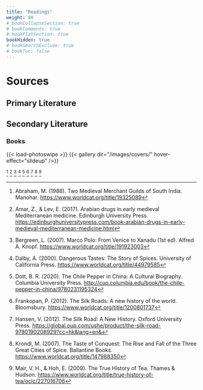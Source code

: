 ```yaml
---
title: "Readings"
weight: 80
# bookCollapseSection: true
# bookComments: true
# bookFlatSection: true
bookHidden: true
# bookSearchExclude: true
# bookToc: false
---
```


<!-- Use CNTRL + ALT + Z to cite from Zotero (Zotero has to run) -->

# Sources

## Primary Literature

## Secondary Literature

### Books

{{< load-photoswipe >}}
{{< gallery dir="/images/covers/" hover-effect="slideup" />}}

<!-- Call CTRL+ALT+Z while Zotero is open -->

[^abraham_two_1988]
[^amar_arabian_2017]
[^bergreen_marco_2007]
[^dalby_dangerous_2000]
[^dott_chile_2020]
[^frankopan_silk_2012]
[^hansen_silk_2012]
[^krondl_taste_2007]
[^mair_true_2009]

<!-- ### Articles -->


[^bergreen_marco_2007]: Bergreen, L. (2007). Marco Polo: From Venice to Xanadu (1st ed). Alfred A. Knopf. https://www.worldcat.org/title/191923003
[^dalby_dangerous_2000]: Dalby, A. (2000). Dangerous Tastes: The Story of Spices. University of California Press. https://www.worldcat.org/title/44979585
[^frankopan_silk_2012]: Frankopan, P. (2012). The Silk Roads: A new history of the world. Bloomsbury. https://www.worldcat.org/title/1200801737
[^hansen_silk_2012]: Hansen, V. (2012). The Silk Road: A New History. Oxford University Press. https://global.oup.com/ushe/product/the-silk-road-9780190208929?cc=hk&lang=en&
[^krondl_taste_2007]: Krondl, M. (2007). The Taste of Conquest: The Rise and Fall of the Three Great Cities of Spice. Ballantine Books. https://www.worldcat.org/title/147988350
[^mair_true_2009]: Mair, V. H., & Hoh, E. (2009). The True History of Tea. Thames & Hudson. https://www.worldcat.org/title/true-history-of-tea/oclc/227016706
[^amar_arabian_2017]: Amar, Z., & Lev, E. (2017). Arabian drugs in early medieval Mediterranean medicine. Edinburgh University Press. https://edinburghuniversitypress.com/book-arabian-drugs-in-early-medieval-mediterranean-medicine.html
[^abraham_two_1988]: Abraham, M. (1988). Two Medieval Merchant Guilds of South India. Manohar. https://www.worldcat.org/title/19325089
[^dott_chile_2020]: Dott, B. R. (2020). The Chile Pepper in China: A Cultural Biography. Columbia University Press. http://cup.columbia.edu/book/the-chile-pepper-in-china/9780231195324
